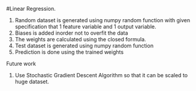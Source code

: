 
#Linear Regression.

1) Random dataset is generated using numpy random function with given specification that 1 feature variable and 1 output variable.
2) Biases is added inorder not to overfit the data
3) The weights are calculated using the closed formula. 
4) Test dataset is generated using numpy random function
5) Prediction is done using the trained weights

Future work
1) Use Stochastic Gradient Descent Algorithm so that it can be scaled to huge dataset.
